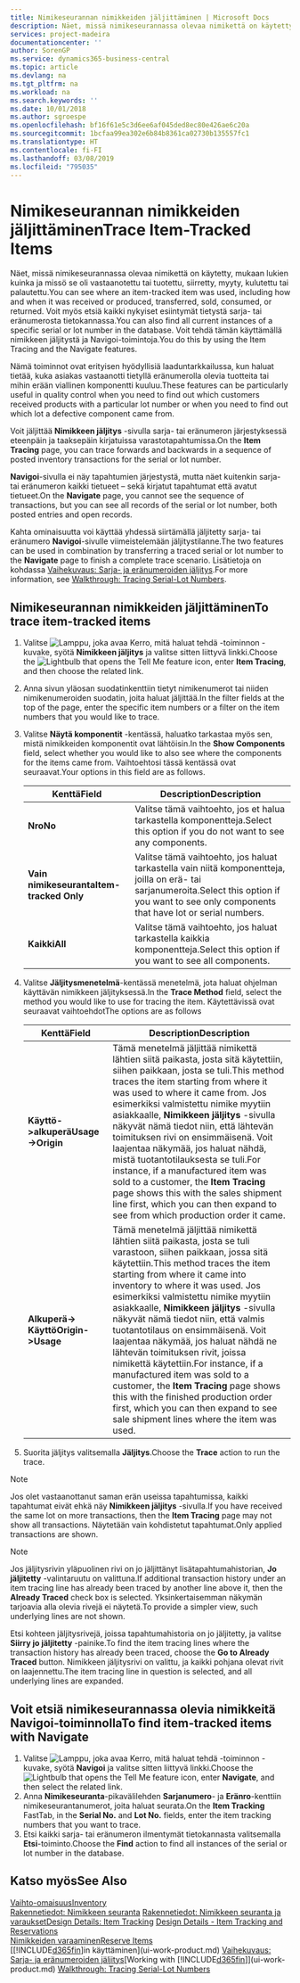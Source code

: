 ```yaml
---
title: Nimikeseurannan nimikkeiden jäljittäminen | Microsoft Docs
description: Näet, missä nimikeseurannassa olevaa nimikettä on käytetty, mukaan lukien kuinka ja missö se oli vastaanotettu tai tuotettu, siirretty, myyty, kulutettu tai palautettu. Voit myös etsiä kaikki nykyiset esiintymät tietystä sarja- tai eränumerosta tietokannassa. Voit tehdä tämän käyttämällä nimikkeen jäljitystä ja Navigoi-toimintoja.
services: project-madeira
documentationcenter: ''
author: SorenGP
ms.service: dynamics365-business-central
ms.topic: article
ms.devlang: na
ms.tgt_pltfrm: na
ms.workload: na
ms.search.keywords: ''
ms.date: 10/01/2018
ms.author: sgroespe
ms.openlocfilehash: bf16f61e5c3d6ee6af045ded8ec80e426ae6c20a
ms.sourcegitcommit: 1bcfaa99ea302e6b84b8361ca02730b135557fc1
ms.translationtype: HT
ms.contentlocale: fi-FI
ms.lasthandoff: 03/08/2019
ms.locfileid: "795035"
---
```

# <a name="trace-item-tracked-items"></a><span data-ttu-id="e25c9-105">Nimikeseurannan nimikkeiden jäljittäminen</span><span class="sxs-lookup"><span data-stu-id="e25c9-105">Trace Item-Tracked Items</span></span>
<span data-ttu-id="e25c9-106">Näet, missä nimikeseurannassa olevaa nimikettä on käytetty, mukaan lukien kuinka ja missö se oli vastaanotettu tai tuotettu, siirretty, myyty, kulutettu tai palautettu.</span><span class="sxs-lookup"><span data-stu-id="e25c9-106">You can see where an item-tracked item was used, including how and when it was received or produced, transferred, sold, consumed, or returned.</span></span> <span data-ttu-id="e25c9-107">Voit myös etsiä kaikki nykyiset esiintymät tietystä sarja- tai eränumerosta tietokannassa.</span><span class="sxs-lookup"><span data-stu-id="e25c9-107">You can also find all current instances of a specific serial or lot number in the database.</span></span> <span data-ttu-id="e25c9-108">Voit tehdä tämän käyttämällä nimikkeen jäljitystä ja Navigoi-toimintoja.</span><span class="sxs-lookup"><span data-stu-id="e25c9-108">You do this by using the Item Tracing and the Navigate features.</span></span>  

 <span data-ttu-id="e25c9-109">Nämä toiminnot ovat erityisen hyödyllisiä laaduntarkkailussa, kun haluat tietää, kuka asiakas vastaanotti tietyllä eränumerolla olevia tuotteita tai mihin erään viallinen komponentti kuuluu.</span><span class="sxs-lookup"><span data-stu-id="e25c9-109">These features can be particularly useful in quality control when you need to find out which customers received products with a particular lot number or when you need to find out which lot a defective component came from.</span></span>  

 <span data-ttu-id="e25c9-110">Voit jäljittää **Nimikkeen jäljitys** -sivulla sarja- tai eränumeron järjestyksessä eteenpäin ja taaksepäin kirjatuissa varastotapahtumissa.</span><span class="sxs-lookup"><span data-stu-id="e25c9-110">On the **Item Tracing** page, you can trace forwards and backwards in a sequence of posted inventory transactions for the serial or lot number.</span></span>  

 <span data-ttu-id="e25c9-111">**Navigoi**-sivulla ei näy tapahtumien järjestystä, mutta näet kuitenkin sarja- tai eränumeron kaikki tietueet – sekä kirjatut tapahtumat että avatut tietueet.</span><span class="sxs-lookup"><span data-stu-id="e25c9-111">On the **Navigate** page, you cannot see the sequence of transactions, but you can see all records of the serial or lot number, both posted entries and open records.</span></span>  

 <span data-ttu-id="e25c9-112">Kahta ominaisuutta voi käyttää yhdessä siirtämällä jäljitetty sarja- tai eränumero **Navigoi**-sivulle viimeistelemään jäljitystilanne.</span><span class="sxs-lookup"><span data-stu-id="e25c9-112">The two features can be used in combination by transferring a traced serial or lot number to the **Navigate** page to finish a complete trace scenario.</span></span> <span data-ttu-id="e25c9-113">Lisätietoja on kohdassa [Vaihekuvaus: Sarja- ja eränumeroiden jäljitys](walkthrough-tracing-serial-lot-numbers.md).</span><span class="sxs-lookup"><span data-stu-id="e25c9-113">For more information, see [Walkthrough: Tracing Serial-Lot Numbers](walkthrough-tracing-serial-lot-numbers.md).</span></span>  

## <a name="to-trace-item-tracked-items"></a><span data-ttu-id="e25c9-114">Nimikeseurannan nimikkeiden jäljittäminen</span><span class="sxs-lookup"><span data-stu-id="e25c9-114">To trace item-tracked items</span></span>  

1.  <span data-ttu-id="e25c9-115">Valitse ![Lamppu, joka avaa Kerro, mitä haluat tehdä -toiminnon](media/ui-search/search_small.png "Kerro, mitä haluat tehdä") -kuvake, syötä **Nimikkeen jäljitys** ja valitse sitten liittyvä linkki.</span><span class="sxs-lookup"><span data-stu-id="e25c9-115">Choose the ![Lightbulb that opens the Tell Me feature](media/ui-search/search_small.png "Tell me what you want to do") icon, enter **Item Tracing**, and then choose the related link.</span></span>  
2.  <span data-ttu-id="e25c9-116">Anna sivun yläosan suodatinkenttiin tietyt nimikenumerot tai niiden nimikenumeroiden suodatin, joita haluat jäljittää.</span><span class="sxs-lookup"><span data-stu-id="e25c9-116">In the filter fields at the top of the page, enter the specific item numbers or a filter on the item numbers that you would like to trace.</span></span>  
3.  <span data-ttu-id="e25c9-117">Valitse **Näytä komponentit** -kentässä, haluatko tarkastaa myös sen, mistä nimikkeiden komponentit ovat lähtöisin.</span><span class="sxs-lookup"><span data-stu-id="e25c9-117">In the **Show Components** field, select whether you would like to also see where the components for the items came from.</span></span> <span data-ttu-id="e25c9-118">Vaihtoehtosi tässä kentässä ovat seuraavat.</span><span class="sxs-lookup"><span data-stu-id="e25c9-118">Your options in this field are as follows.</span></span>  

    |<span data-ttu-id="e25c9-119">Kenttä</span><span class="sxs-lookup"><span data-stu-id="e25c9-119">Field</span></span>|<span data-ttu-id="e25c9-120">Description</span><span class="sxs-lookup"><span data-stu-id="e25c9-120">Description</span></span>|  
    |----------------------------------|---------------------------------------|  
    |<span data-ttu-id="e25c9-121">**Nro**</span><span class="sxs-lookup"><span data-stu-id="e25c9-121">**No**</span></span>|<span data-ttu-id="e25c9-122">Valitse tämä vaihtoehto, jos et halua tarkastella komponentteja.</span><span class="sxs-lookup"><span data-stu-id="e25c9-122">Select this option if you do not want to see any components.</span></span>|  
    |<span data-ttu-id="e25c9-123">**Vain nimikeseuranta**</span><span class="sxs-lookup"><span data-stu-id="e25c9-123">**Item-tracked Only**</span></span>|<span data-ttu-id="e25c9-124">Valitse tämä vaihtoehto, jos haluat tarkastella vain niitä komponentteja, joilla on erä- tai sarjanumeroita.</span><span class="sxs-lookup"><span data-stu-id="e25c9-124">Select this option if you want to see only components that have lot or serial numbers.</span></span>|  
    |<span data-ttu-id="e25c9-125">**Kaikki**</span><span class="sxs-lookup"><span data-stu-id="e25c9-125">**All**</span></span>|<span data-ttu-id="e25c9-126">Valitse tämä vaihtoehto, jos haluat tarkastella kaikkia komponentteja.</span><span class="sxs-lookup"><span data-stu-id="e25c9-126">Select this option if you want to see all components.</span></span>|  

4.  <span data-ttu-id="e25c9-127">Valitse **Jäljitysmenetelmä**-kentässä menetelmä, jota haluat ohjelman käyttävän nimikkeen jäljityksessä.</span><span class="sxs-lookup"><span data-stu-id="e25c9-127">In the **Trace Method** field, select the method you would like to use for tracing the item.</span></span> <span data-ttu-id="e25c9-128">Käytettävissä ovat seuraavat vaihtoehdot</span><span class="sxs-lookup"><span data-stu-id="e25c9-128">The options are as follows</span></span>  

    |<span data-ttu-id="e25c9-129">Kenttä</span><span class="sxs-lookup"><span data-stu-id="e25c9-129">Field</span></span>|<span data-ttu-id="e25c9-130">Description</span><span class="sxs-lookup"><span data-stu-id="e25c9-130">Description</span></span>|  
    |----------------------------------|---------------------------------------|  
    |<span data-ttu-id="e25c9-131">**Käyttö->alkuperä**</span><span class="sxs-lookup"><span data-stu-id="e25c9-131">**Usage->Origin**</span></span>|<span data-ttu-id="e25c9-132">Tämä menetelmä jäljittää nimikettä lähtien siitä paikasta, josta sitä käytettiin, siihen paikkaan, josta se tuli.</span><span class="sxs-lookup"><span data-stu-id="e25c9-132">This method traces the item starting from where it was used to where it came from.</span></span> <span data-ttu-id="e25c9-133">Jos esimerkiksi valmistettu nimike myytiin asiakkaalle, **Nimikkeen jäljitys** -sivulla näkyvät nämä tiedot niin, että lähtevän toimituksen rivi on ensimmäisenä. Voit laajentaa näkymää, jos haluat nähdä, mistä tuotantotilauksesta se tuli.</span><span class="sxs-lookup"><span data-stu-id="e25c9-133">For instance, if a manufactured item was sold to a customer, the **Item Tracing** page shows this with the sales shipment line first, which you can then expand to see from which production order it came.</span></span>|  
    |<span data-ttu-id="e25c9-134">**Alkuperä-> Käyttö**</span><span class="sxs-lookup"><span data-stu-id="e25c9-134">**Origin->Usage**</span></span>|<span data-ttu-id="e25c9-135">Tämä menetelmä jäljittää nimikettä lähtien siitä paikasta, josta se tuli varastoon, siihen paikkaan, jossa sitä käytettiin.</span><span class="sxs-lookup"><span data-stu-id="e25c9-135">This method traces the item starting from where it came into inventory to where it was used.</span></span> <span data-ttu-id="e25c9-136">Jos esimerkiksi valmistettu nimike myytiin asiakkaalle, **Nimikkeen jäljitys** -sivulla näkyvät nämä tiedot niin, että valmis tuotantotilaus on ensimmäisenä. Voit laajentaa näkymää, jos haluat nähdä ne lähtevän toimituksen rivit, joissa nimikettä käytettiin.</span><span class="sxs-lookup"><span data-stu-id="e25c9-136">For instance, if a manufactured item was sold to a customer, the **Item Tracing** page shows this with the finished production order first, which you can then expand to see sale shipment lines where the item was used.</span></span>|  

5.  <span data-ttu-id="e25c9-137">Suorita jäljitys valitsemalla **Jäljitys**.</span><span class="sxs-lookup"><span data-stu-id="e25c9-137">Choose the **Trace** action to run the trace.</span></span>  

> [!NOTE]  
>  <span data-ttu-id="e25c9-138">Jos olet vastaanottanut saman erän useissa tapahtumissa, kaikki tapahtumat eivät ehkä näy **Nimikkeen jäljitys** -sivulla.</span><span class="sxs-lookup"><span data-stu-id="e25c9-138">If you have received the same lot on more transactions, then the **Item Tracing** page may not show all transactions.</span></span> <span data-ttu-id="e25c9-139">Näytetään vain kohdistetut tapahtumat.</span><span class="sxs-lookup"><span data-stu-id="e25c9-139">Only applied transactions are shown.</span></span>  

> [!NOTE]  
>  <span data-ttu-id="e25c9-140">Jos jäljitysrivin yläpuolinen rivi on jo jäljittänyt lisätapahtumahistorian, **Jo jäljitetty** -valintaruutu on valittuna.</span><span class="sxs-lookup"><span data-stu-id="e25c9-140">If additional transaction history under an item tracing line has already been traced by another line above it, then the **Already Traced** check box is selected.</span></span> <span data-ttu-id="e25c9-141">Yksinkertaisemman näkymän tarjoavia alla olevia rivejä ei näytetä.</span><span class="sxs-lookup"><span data-stu-id="e25c9-141">To provide a simpler view, such underlying lines are not shown.</span></span>  
>   
>  <span data-ttu-id="e25c9-142">Etsi kohteen jäljitysrivejä, joissa tapahtumahistoria on jo jäljitetty, ja valitse **Siirry jo jäljitetty** -painike.</span><span class="sxs-lookup"><span data-stu-id="e25c9-142">To find the item tracing lines where the transaction history has already been traced, choose the **Go to Already Traced** button.</span></span> <span data-ttu-id="e25c9-143">Nimikkeen jäljitysrivi on valittu, ja kaikki pohjana olevat rivit on laajennettu.</span><span class="sxs-lookup"><span data-stu-id="e25c9-143">The item tracing line in question is selected, and all underlying lines are expanded.</span></span>  

## <a name="to-find-item-tracked-items-with-navigate"></a><span data-ttu-id="e25c9-144">Voit etsiä nimikeseurannassa olevia nimikkeitä Navigoi-toiminnolla</span><span class="sxs-lookup"><span data-stu-id="e25c9-144">To find item-tracked items with Navigate</span></span>  

1.  <span data-ttu-id="e25c9-145">Valitse ![Lamppu, joka avaa Kerro, mitä haluat tehdä -toiminnon](media/ui-search/search_small.png "Kerro, mitä haluat tehdä") -kuvake, syötä **Navigoi** ja valitse sitten liittyvä linkki.</span><span class="sxs-lookup"><span data-stu-id="e25c9-145">Choose the ![Lightbulb that opens the Tell Me feature](media/ui-search/search_small.png "Tell me what you want to do") icon, enter **Navigate**, and then select the related link.</span></span>  
2.  <span data-ttu-id="e25c9-146">Anna **Nimikeseuranta**-pikavälilehden **Sarjanumero**- ja **Eränro**-kenttiin nimikeseurantanumerot, joita haluat seurata.</span><span class="sxs-lookup"><span data-stu-id="e25c9-146">On the **Item Tracking** FastTab, in the **Serial No.** and **Lot No.** fields, enter the item tracking numbers that you want to trace.</span></span>  
3.  <span data-ttu-id="e25c9-147">Etsi kaikki sarja- tai eränumeron ilmentymät tietokannasta valitsemalla **Etsi**-toiminto.</span><span class="sxs-lookup"><span data-stu-id="e25c9-147">Choose the **Find** action to find all instances of the serial or lot number in the database.</span></span>  

## <a name="see-also"></a><span data-ttu-id="e25c9-148">Katso myös</span><span class="sxs-lookup"><span data-stu-id="e25c9-148">See Also</span></span>  
[<span data-ttu-id="e25c9-149">Vaihto-omaisuus</span><span class="sxs-lookup"><span data-stu-id="e25c9-149">Inventory</span></span>](inventory-manage-inventory.md)  
<span data-ttu-id="e25c9-150">[Rakennetiedot: Nimikkeen seuranta](design-details-item-tracking.md)
[Rakennetiedot: Nimikkeen seuranta ja varaukset](design-details-item-tracking-and-reservations.md)</span><span class="sxs-lookup"><span data-stu-id="e25c9-150">[Design Details: Item Tracking](design-details-item-tracking.md)
[Design Details - Item Tracking and Reservations](design-details-item-tracking-and-reservations.md)</span></span>  
[<span data-ttu-id="e25c9-151">Nimikkeiden varaaminen</span><span class="sxs-lookup"><span data-stu-id="e25c9-151">Reserve Items</span></span>](inventory-how-to-reserve-items.md)  
<span data-ttu-id="e25c9-152">[[!INCLUDE[d365fin](includes/d365fin_md.md)]in käyttäminen](ui-work-product.md)
[Vaihekuvaus: Sarja- ja eränumeroiden jäljitys](walkthrough-tracing-serial-lot-numbers.md)</span><span class="sxs-lookup"><span data-stu-id="e25c9-152">[Working with [!INCLUDE[d365fin](includes/d365fin_md.md)]](ui-work-product.md)
[Walkthrough: Tracing Serial-Lot Numbers](walkthrough-tracing-serial-lot-numbers.md)</span></span>
